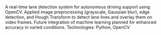 A real-time lane detection system for autonomous driving support using OpenCV. 
Applied image preprocessing (grayscale, Gaussian blur), edge detection, and Hough Transform to detect lane lines and overlay them on video frames.
Future integration of machine learning planned for enhanced accuracy in varied conditions.
Technologies: Python, OpenCV
